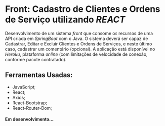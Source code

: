 # Front: Cadastro de Clientes e Ordens de Serviço utilizando *REACT*

Desenvolvimento de um sistema *front* que consome os recursos de uma API criada em *SpringBoot* com o Java.
O sistema deverá ser capaz de Cadastrar, Editar e Excluir Clientes e Ordens de Serviços, e neste último caso, cadastrar um comentário (opcional). A aplicação está
disponível no *Heroku*, plataforma *online* (com limitações de velocidade de conexão, conforme pacote contratado).

## Ferramentas Usadas:
* JavaScript;
* React;
* Axios;
* React-Bootstrap;
* React-Router-Dom;

#### Em desenvolvimento...
